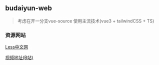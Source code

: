 ## budaiyun-web




> 考虑在开一分支vue-source 使用主流技术(vue3 + tailwindCSS + TS)


### 资源网站

[Less中文网](https://less.bootcss.com/)

[视频地址(B站)](https://www.bilibili.com/video/BV117411n7R1?spm_id_from=333.999.0.0)

